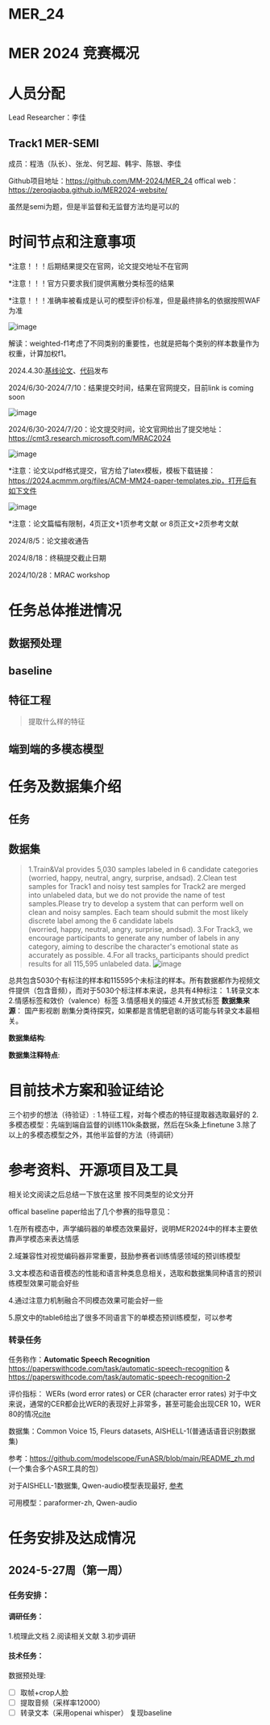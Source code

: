 # MER_24

# MER 2024 竞赛概况

# 人员分配

Lead Researcher：李佳
## Track1 MER-SEMI
成员：程浩（队长）、张龙、何艺超、韩宇、陈银、李佳

Github项目地址：https://github.com/MM-2024/MER_24
offical web：https://zeroqiaoba.github.io/MER2024-website/

虽然是semi为题，但是半监督和无监督方法均是可以的



# 时间节点和注意事项
*注意！！！后期结果提交在官网，论文提交地址不在官网

*注意！！！官方只要求我们提供离散分类标签的结果

*注意！！！准确率被看成是认可的模型评价标准，但是最终排名的依据按照WAF为准

![image](https://github.com/MM-2024/MER_24/assets/156440850/484f0f28-ab9e-42ae-960f-f39f22be93a3)



解读：weighted-f1考虑了不同类别的重要性，也就是把每个类别的样本数量作为权重，计算加权f1。


2024.4.30:[基线论文](https://arxiv.org/abs/2404.17113)、[代码](https://github.com/zeroQiaoba/MERTools/tree/master/MER2024)发布

2024/6/30-2024/7/10：结果提交时间，结果在官网提交，目前link is coming soon

![image](https://github.com/MM-2024/MER_24/assets/156440850/4230d6ff-ae65-4623-83f2-d0547296ab78)

2024/6/30-2024/7/20：论文提交时间，论文官网给出了提交地址：https://cmt3.research.microsoft.com/MRAC2024

![image](https://github.com/MM-2024/MER_24/assets/156440850/26015b02-d4a9-4ec2-9ce8-9a8cdd969df0)

*注意：论文以pdf格式提交，官方给了latex模板，模板下载链接：https://2024.acmmm.org/files/ACM-MM24-paper-templates.zip，打开后有如下文件

![image](https://github.com/MM-2024/MER_24/assets/156440850/47d5032f-342d-41b6-a7bf-06ca97600425)

*注意：论文篇幅有限制，4页正文+1页参考文献  or  8页正文+2页参考文献

2024/8/5：论文接收通告

2024/8/18：终稿提交截止日期

2024/10/28：MRAC workshop



# 任务总体推进情况
## 数据预处理
## baseline
## 特征工程
> 提取什么样的特征
## 端到端的多模态模型
# 任务及数据集介绍
## 任务
## 数据集
> 1.Train&Val provides 5,030 samples labeled in 6 candidate categories (worried, happy, neutral, angry, surprise, andsad).
> 2.Clean test samples for Track1 and noisy test samples for Track2 are merged into unlabeled data, but we do not provide the name of test samples.Please try to develop a system that can perform well on clean and noisy samples. Each team should submit the most likely discrete label among the 6 candidate labels (worried, happy, neutral, angry, surprise, andsad).
> 3.For Track3, we encourage participants to generate any number of labels in any category, aiming to describe the character's emotional state as accurately as possible.
> 4.For all tracks, participants should predict results for all 115,595 unlabeled data.
![image](https://github.com/MM-2024/MER_24/assets/90198143/cef589a1-3ddb-42ee-85a7-2b4abcdf1af7)

总共包含5030个有标注的样本和115595个未标注的样本。所有数据都作为视频文件提供（包含音频），而对于5030个标注样本来说，总共有4种标注：
  1.转录文本
  2.情感标签和效价（valence）标签
  3.情感相关的描述
  4.开放式标签
**数据集来源**：
国产影视剧
剧集分类待探究，如果都是言情肥皂剧的话可能与转录文本最相关。

**数据集结构**:

**数据集注释特点**:


# 目前技术方案和验证结论
三个初步的想法（待验证）:
  1.特征工程，对每个模态的特征提取器选取最好的
  2.多模态模型：先端到端自监督的训练110k条数据，然后在5k条上finetune
  3.除了以上的多模态模型之外，其他半监督的方法（待调研）
# 参考资料、开源项目及工具
相关论文阅读之后总结一下放在这里
按不同类型的论文分开

offical baseline paper给出了几个参赛的指导意见：

1.在所有模态中，声学编码器的单模态效果最好，说明MER2024中的样本主要依靠声学模态来表达情感

2.域兼容性对视觉编码器非常重要，鼓励参赛者训练情感领域的预训练模型

3.文本模态和语音模态的性能和语言种类息息相关，选取和数据集同种语言的预训练模型效果可能会好些

4.通过注意力机制融合不同模态效果可能会好一些

5.原文中的table6给出了很多不同语言下的单模态预训练模型，可以参考


### 转录任务
任务称作：**Automatic Speech Recognition**
https://paperswithcode.com/task/automatic-speech-recognition &
https://paperswithcode.com/task/automatic-speech-recognition-2

评价指标： WERs (word error rates) or CER (character error rates) 对于中文来说，通常的CER都会比WER的表现好上非常多，甚至可能会出现CER 10，WER 80的情况[cite](https://paperswithcode.com/sota/speech-recognition-on-common-voice-chinese-2)

数据集：Common Voice 15, Fleurs datasets, AISHELL-1(普通话语音识别数据集)

参考：https://github.com/modelscope/FunASR/blob/main/README_zh.md (一个集合多个ASR工具的包）

对于AISHELL-1数据集, Qwen-audio模型表现最好, [参考](https://paperswithcode.com/sota/speech-recognition-on-aishell-1)

可用模型：paraformer-zh, Qwen-audio


# 任务安排及达成情况
## 2024-5-27周（第一周）
### 任务安排：
#### 调研任务：
1.梳理此文档
2.阅读相关文献
3.初步调研
#### 技术任务：
  数据预处理:
- [ ] 取帧+crop人脸
- [ ] 提取音频（采样率12000）
- [ ] 转录文本（采用openai whisper）
	复现baseline
